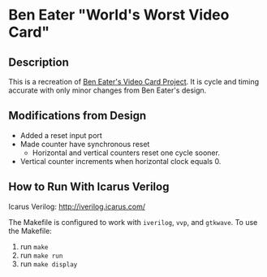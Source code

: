 
<!-- README.md -->

# Ben Eater "World's Worst Video Card"

## Description

This is a recreation of [Ben Eater's Video Card Project](https://eater.net/vga). It is cycle and timing accurate with only minor changes from Ben Eater's design.

## Modifications from Design

* Added a reset input port
* Made counter have synchronous reset
  * Horizontal and vertical counters reset one cycle sooner.
* Vertical counter increments when horizontal clock equals 0.

## How to Run With Icarus Verilog

Icarus Verilog: <http://iverilog.icarus.com/>

The Makefile is configured to work with `iverilog`, `vvp`, and `gtkwave`. To use the Makefile:

1. run `make`
2. run `make run`
3. run `make display`
